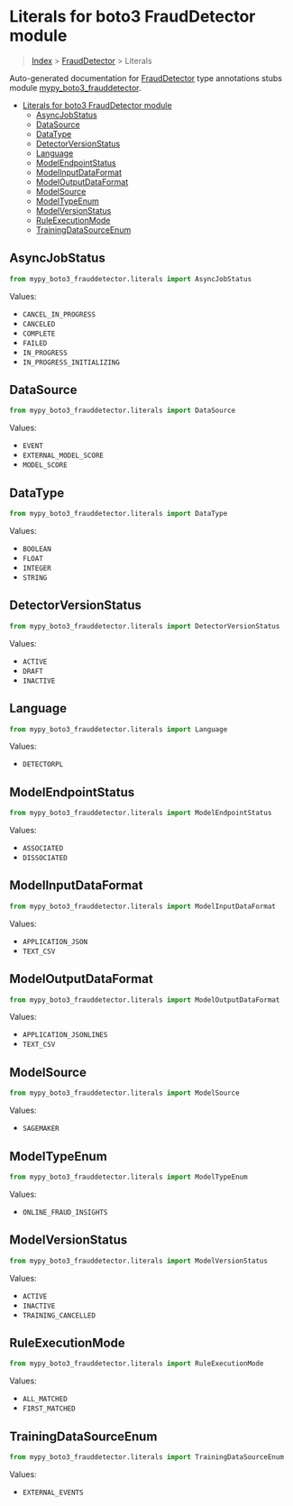 # Literals for boto3 FraudDetector module

> [Index](../index.md) > [FraudDetector](./index.md) > Literals

Auto-generated documentation for [FraudDetector](https://boto3.amazonaws.com/v1/documentation/api/latest/reference/services/frauddetector.html#FraudDetector)
type annotations stubs module [mypy_boto3_frauddetector](https://pypi.org/project/mypy-boto3-frauddetector/).

- [Literals for boto3 FraudDetector module](#literals-for-boto3-frauddetector-module)
  - [AsyncJobStatus](#asyncjobstatus)
  - [DataSource](#datasource)
  - [DataType](#datatype)
  - [DetectorVersionStatus](#detectorversionstatus)
  - [Language](#language)
  - [ModelEndpointStatus](#modelendpointstatus)
  - [ModelInputDataFormat](#modelinputdataformat)
  - [ModelOutputDataFormat](#modeloutputdataformat)
  - [ModelSource](#modelsource)
  - [ModelTypeEnum](#modeltypeenum)
  - [ModelVersionStatus](#modelversionstatus)
  - [RuleExecutionMode](#ruleexecutionmode)
  - [TrainingDataSourceEnum](#trainingdatasourceenum)

## AsyncJobStatus

```python
from mypy_boto3_frauddetector.literals import AsyncJobStatus
```

Values:

- `CANCEL_IN_PROGRESS`
- `CANCELED`
- `COMPLETE`
- `FAILED`
- `IN_PROGRESS`
- `IN_PROGRESS_INITIALIZING`

## DataSource

```python
from mypy_boto3_frauddetector.literals import DataSource
```

Values:

- `EVENT`
- `EXTERNAL_MODEL_SCORE`
- `MODEL_SCORE`

## DataType

```python
from mypy_boto3_frauddetector.literals import DataType
```

Values:

- `BOOLEAN`
- `FLOAT`
- `INTEGER`
- `STRING`

## DetectorVersionStatus

```python
from mypy_boto3_frauddetector.literals import DetectorVersionStatus
```

Values:

- `ACTIVE`
- `DRAFT`
- `INACTIVE`

## Language

```python
from mypy_boto3_frauddetector.literals import Language
```

Values:

- `DETECTORPL`

## ModelEndpointStatus

```python
from mypy_boto3_frauddetector.literals import ModelEndpointStatus
```

Values:

- `ASSOCIATED`
- `DISSOCIATED`

## ModelInputDataFormat

```python
from mypy_boto3_frauddetector.literals import ModelInputDataFormat
```

Values:

- `APPLICATION_JSON`
- `TEXT_CSV`

## ModelOutputDataFormat

```python
from mypy_boto3_frauddetector.literals import ModelOutputDataFormat
```

Values:

- `APPLICATION_JSONLINES`
- `TEXT_CSV`

## ModelSource

```python
from mypy_boto3_frauddetector.literals import ModelSource
```

Values:

- `SAGEMAKER`

## ModelTypeEnum

```python
from mypy_boto3_frauddetector.literals import ModelTypeEnum
```

Values:

- `ONLINE_FRAUD_INSIGHTS`

## ModelVersionStatus

```python
from mypy_boto3_frauddetector.literals import ModelVersionStatus
```

Values:

- `ACTIVE`
- `INACTIVE`
- `TRAINING_CANCELLED`

## RuleExecutionMode

```python
from mypy_boto3_frauddetector.literals import RuleExecutionMode
```

Values:

- `ALL_MATCHED`
- `FIRST_MATCHED`

## TrainingDataSourceEnum

```python
from mypy_boto3_frauddetector.literals import TrainingDataSourceEnum
```

Values:

- `EXTERNAL_EVENTS`
